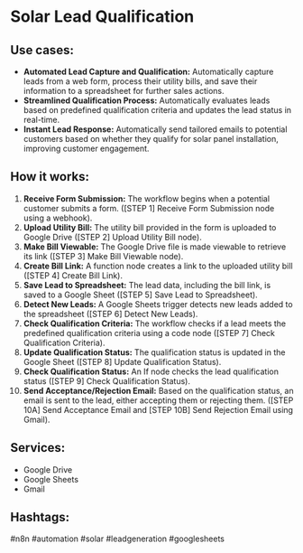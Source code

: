 # Solar Lead Qualification

## Use cases:

- **Automated Lead Capture and Qualification:** Automatically capture leads from a web form, process their utility bills, and save their information to a spreadsheet for further sales actions.
- **Streamlined Qualification Process:** Automatically evaluates leads based on predefined qualification criteria and updates the lead status in real-time.
- **Instant Lead Response:** Automatically send tailored emails to potential customers based on whether they qualify for solar panel installation, improving customer engagement.

## How it works:

1. **Receive Form Submission:** The workflow begins when a potential customer submits a form. ([STEP 1] Receive Form Submission node using a webhook).
2. **Upload Utility Bill:** The utility bill provided in the form is uploaded to Google Drive ([STEP 2] Upload Utility Bill node).
3. **Make Bill Viewable:** The Google Drive file is made viewable to retrieve its link ([STEP 3] Make Bill Viewable node).
4. **Create Bill Link:** A function node creates a link to the uploaded utility bill ([STEP 4] Create Bill Link).
5. **Save Lead to Spreadsheet:** The lead data, including the bill link, is saved to a Google Sheet ([STEP 5] Save Lead to Spreadsheet).
6. **Detect New Leads:** A Google Sheets trigger detects new leads added to the spreadsheet ([STEP 6] Detect New Leads).
7. **Check Qualification Criteria:** The workflow checks if a lead meets the predefined qualification criteria using a code node ([STEP 7] Check Qualification Criteria).
8. **Update Qualification Status:** The qualification status is updated in the Google Sheet ([STEP 8] Update Qualification Status).
9. **Check Qualification Status:** An If node checks the lead qualification status ([STEP 9] Check Qualification Status).
10. **Send Acceptance/Rejection Email:** Based on the qualification status, an email is sent to the lead, either accepting them or rejecting them. ([STEP 10A] Send Acceptance Email and [STEP 10B] Send Rejection Email using Gmail).

## Services:

- Google Drive
- Google Sheets
- Gmail

## Hashtags:

#n8n #automation #solar #leadgeneration #googlesheets
